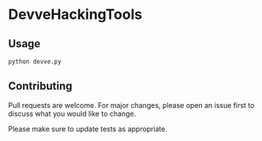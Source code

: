 # DevveHackingTools

## Usage

```python
python devve.py
```

## Contributing
Pull requests are welcome. For major changes, please open an issue first to discuss what you would like to change.

Please make sure to update tests as appropriate.
